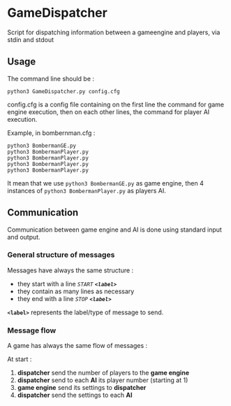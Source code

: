 # GameDispatcher
Script for dispatching information between a gameengine and players, via stdin and stdout


## Usage 
The command line should be : 
```
python3 GameDispatcher.py config.cfg
```
config.cfg is a config file containing on the first line the command for game engine execution, then on each other lines, the command for player AI execution.


Example, in bombernman.cfg : 
```
python3 BombermanGE.py
python3 BombermanPlayer.py
python3 BombermanPlayer.py
python3 BombermanPlayer.py
python3 BombermanPlayer.py
```
It mean that we use `python3 BombermanGE.py` as game engine, then 4 instances of `python3 BombermanPlayer.py` as players AI.


## Communication
Communication between game engine and AI is done using standard input and output.

### General structure of messages
Messages have always the same structure : 
- they start with a line _`START` **`<label>`**_
- they contain as many lines as necessary
- they end with a line _`STOP` **`<label>`**_

**`<label>`** represents the label/type of message to send.


### Message flow
A game has always the same flow of messages :

At start :
1. **dispatcher** send the number of players to the **game engine**
2. **dispatcher** send to each **AI** its player number (starting at 1)
3. **game engine** send its settings to **dispatcher**
4. **dispatcher** send the settings to each **AI** 
